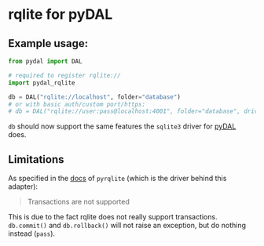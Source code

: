 # rqlite for pyDAL

## Example usage:

```python
from pydal import DAL

# required to register rqlite://
import pydal_rqlite

db = DAL("rqlite://localhost", folder="database")
# or with basic auth/custom port/https:
# db = DAL("rqlite://user:pass@localhost:4001", folder="database", driver_args={'https': True})
```

`db` should now support the same features the `sqlite3` driver
for [pyDAL](http://www.web2py.com/books/default/chapter/29/06/the-database-abstraction-layer) does.

## Limitations

As specified in the [docs](https://github.com/rqlite/pyrqlite#limitations) of `pyrqlite` (which is the driver behind this
adapter):
> Transactions are not supported

This is due to the fact rqlite does not really support transactions.
`db.commit()` and `db.rollback()` will not raise an exception, but do nothing instead (`pass`).